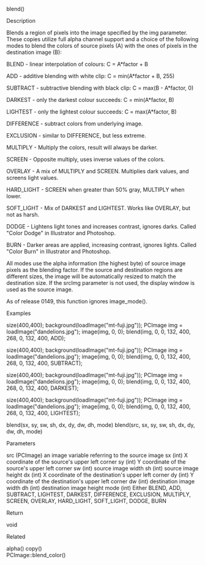 

blend()

Description

Blends a region of pixels into the image specified by the img parameter. These copies utilize full alpha channel support and a choice of the following modes to blend the colors of source pixels (A) with the ones of pixels in the destination image (B):

BLEND - linear interpolation of colours: C = A*factor + B

ADD - additive blending with white clip: C = min(A*factor + B, 255)

SUBTRACT - subtractive blending with black clip: C = max(B - A*factor, 0)

DARKEST - only the darkest colour succeeds: C = min(A*factor, B)

LIGHTEST - only the lightest colour succeeds: C = max(A*factor, B)

DIFFERENCE - subtract colors from underlying image.

EXCLUSION - similar to DIFFERENCE, but less extreme.

MULTIPLY - Multiply the colors, result will always be darker.

SCREEN - Opposite multiply, uses inverse values of the colors.

OVERLAY - A mix of MULTIPLY and SCREEN. Multiplies dark values, and screens light values.

HARD_LIGHT - SCREEN when greater than 50% gray, MULTIPLY when lower.

SOFT_LIGHT - Mix of DARKEST and LIGHTEST. Works like OVERLAY, but not as harsh.

DODGE - Lightens light tones and increases contrast, ignores darks. Called "Color Dodge" in Illustrator and Photoshop.

BURN - Darker areas are applied, increasing contrast, ignores lights. Called "Color Burn" in Illustrator and Photoshop.

All modes use the alpha information (the highest byte) of source image pixels as the blending factor. If the source and destination regions are different sizes, the image will be automatically resized to match the destination size. If the srcImg parameter is not used, the display window is used as the source image.

As of release 0149, this function ignores image_mode().

Examples

size(400,400);
background(loadImage("mt-fuji.jpg"));
PCImage img = loadImage("dandelions.jpg");
image(img, 0, 0);
blend(img, 0, 0, 132, 400, 268, 0, 132, 400, ADD); 

size(400,400);
background(loadImage("mt-fuji.jpg"));
PCImage img = loadImage("dandelions.jpg");
image(img, 0, 0);
blend(img, 0, 0, 132, 400, 268, 0, 132, 400, SUBTRACT); 

size(400,400);
background(loadImage("mt-fuji.jpg"));
PCImage img = loadImage("dandelions.jpg");
image(img, 0, 0);
blend(img, 0, 0, 132, 400, 268, 0, 132, 400, DARKEST); 

size(400,400);
background(loadImage("mt-fuji.jpg"));
PCImage img = loadImage("dandelions.jpg");
image(img, 0, 0);
blend(img, 0, 0, 132, 400, 268, 0, 132, 400, LIGHTEST); 

blend(sx, sy, sw, sh, dx, dy, dw, dh, mode)	
blend(src, sx, sy, sw, sh, dx, dy, dw, dh, mode)	

Parameters

src	(PCImage)	an image variable referring to the source image
sx	(int)	X coordinate of the source's upper left corner
sy	(int)	Y coordinate of the source's upper left corner
sw	(int)	source image width
sh	(int)	source image height
dx	(int)	X coordinate of the destination's upper left corner
dy	(int)	Y coordinate of the destination's upper left corner
dw	(int)	destination image width
dh	(int)	destination image height
mode	(int)	Either BLEND, ADD, SUBTRACT, LIGHTEST, DARKEST, DIFFERENCE, EXCLUSION, MULTIPLY, SCREEN, OVERLAY, HARD_LIGHT, SOFT_LIGHT, DODGE, BURN

Return

void	

Related

alpha()	
copy()	
PCImage::blend_color()	